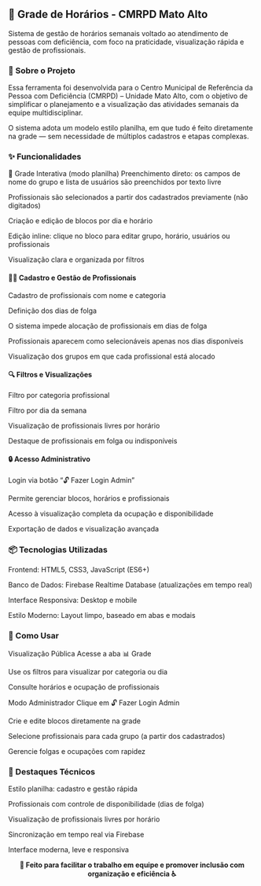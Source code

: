 ## 📅 Grade de Horários - CMRPD Mato Alto
Sistema de gestão de horários semanais voltado ao atendimento de pessoas com deficiência, com foco na praticidade, visualização rápida e gestão de profissionais.

### 🎯 Sobre o Projeto
Essa ferramenta foi desenvolvida para o Centro Municipal de Referência da Pessoa com Deficiência (CMRPD) – Unidade Mato Alto, com o objetivo de simplificar o planejamento e a visualização das atividades semanais da equipe multidisciplinar.

O sistema adota um modelo estilo planilha, em que tudo é feito diretamente na grade — sem necessidade de múltiplos cadastros e etapas complexas.

### ✨ Funcionalidades
🧾 Grade Interativa (modo planilha)
Preenchimento direto: os campos de nome do grupo e lista de usuários são preenchidos por texto livre

Profissionais são selecionados a partir dos cadastrados previamente (não digitados)

Criação e edição de blocos por dia e horário

Edição inline: clique no bloco para editar grupo, horário, usuários ou profissionais

Visualização clara e organizada por filtros


#### 👨‍⚕️ Cadastro e Gestão de Profissionais
Cadastro de profissionais com nome e categoria

Definição dos dias de folga

O sistema impede alocação de profissionais em dias de folga

Profissionais aparecem como selecionáveis apenas nos dias disponíveis

Visualização dos grupos em que cada profissional está alocado


#### 🔍 Filtros e Visualizações
Filtro por categoria profissional

Filtro por dia da semana

Visualização de profissionais livres por horário

Destaque de profissionais em folga ou indisponíveis


#### 🔒 Acesso Administrativo
Login via botão “🔓 Fazer Login Admin”

Permite gerenciar blocos, horários e profissionais

Acesso à visualização completa da ocupação e disponibilidade

Exportação de dados e visualização avançada


### 📦 Tecnologias Utilizadas
Frontend: HTML5, CSS3, JavaScript (ES6+)

Banco de Dados: Firebase Realtime Database (atualizações em tempo real)

Interface Responsiva: Desktop e mobile

Estilo Moderno: Layout limpo, baseado em abas e modais


### 📱 Como Usar
Visualização Pública
Acesse a aba 📊 Grade

Use os filtros para visualizar por categoria ou dia

Consulte horários e ocupação de profissionais

Modo Administrador
Clique em 🔓 Fazer Login Admin

Crie e edite blocos diretamente na grade

Selecione profissionais para cada grupo (a partir dos cadastrados)

Gerencie folgas e ocupações com rapidez


### 🚀 Destaques Técnicos
Estilo planilha: cadastro e gestão rápida

Profissionais com controle de disponibilidade (dias de folga)

Visualização de profissionais livres por horário

Sincronização em tempo real via Firebase

Interface moderna, leve e responsiva

<div align="center"> <strong>🧩 Feito para facilitar o trabalho em equipe e promover inclusão com organização e eficiência ♿</strong> </div>
